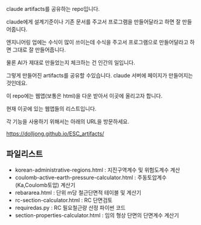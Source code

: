 claude artifacts를 공유하는 repo입니다.

claude에게 설계기준이나 기존 문서를 주고서 프로그램을 만들어달라고 하면 잘 만들어줍니다.

엔지니어링 업에는 수식이 많이 쓰이는데 수식을 주고서 프로그램으로 만들어달라고 하면 그대로 잘 만들어줍니다.

물론 AI가 제대로 만들었는지 체크하는 건 인간의 일입니다. 

그렇게 만들어진 artifacts를 공유할 수있습니다. claude 서버에 페이지가 만들어지는 것인데요.

이 repo에는 웹앱(보통은 html)을 다운 받아서 이곳에 올리고자 합니다.

현재 이곳에 있는 웹앱들의 리스트입니다.

각 기능을 사용하기 위해서는 아래의 URL을 방문하세요.
  
https://dolljong.github.io/ESC_artifacts/

## 파일리스트
- korean-administrative-regions.html : 지진구역계수 및 위험도계수 계산
- coulomb-active-earth-pressure-calculator.html : 주동토압계수(Ka,Coulomb토압) 계산기
- rebararea.html : 단위 m당 철근단면적 테이블 및 계산기
- rc-section-calculator.html : RC 단면검토 
- requiredas.py : RC 필요철근량 산정 파이썬 코드  
- section-properties-calculator.html : 임의 형상 단면의 단면계수 계산기

